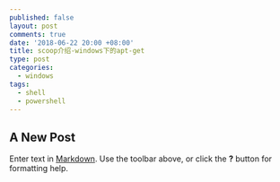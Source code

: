 ```yaml
---
published: false
layout: post
comments: true
date: '2018-06-22 20:00 +08:00'
title: scoop介绍-windows下的apt-get
type: post
categories:
  - windows
tags:
  - shell
  - powershell
---
```

## A New Post

Enter text in [Markdown](http://daringfireball.net/projects/markdown/). Use the toolbar above, or click the **?** button for formatting help.
